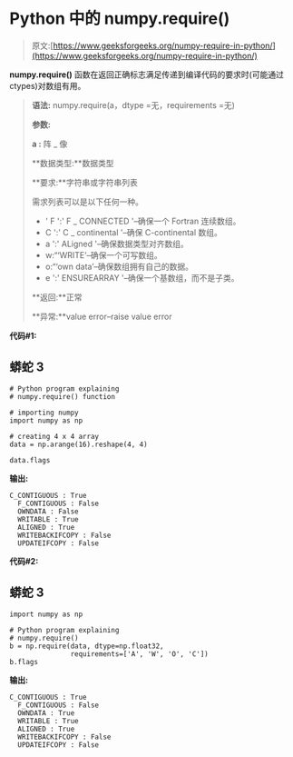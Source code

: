 # Python 中的 numpy.require()

> 原文:[https://www.geeksforgeeks.org/numpy-require-in-python/](https://www.geeksforgeeks.org/numpy-require-in-python/)

**numpy.require()** 函数在返回正确标志满足传递到编译代码的要求时(可能通过 ctypes)对数组有用。

> **语法:** numpy.require(a，dtype =无，requirements =无)
> 
> **参数:**
> 
> **a :** 阵 _ 像
> 
> **数据类型:**数据类型
> 
> **要求:**字符串或字符串列表
> 
> 需求列表可以是以下任何一种。
> 
> *   ' F ':' F _ CONNECTED '–确保一个 Fortran 连续数组。
> *   C ':' C _ continental '–确保 C-continental 数组。
> *   a ':' ALigned '–确保数据类型对齐数组。
> *   w:“‘WRITE’–确保一个可写数组。
> *   o:“‘own data’–确保数组拥有自己的数据。
> *   e ':' ENSUREARRAY '–确保一个基数组，而不是子类。
> 
> **返回:**正常
> 
> **异常:**value error–raise value error

**代码#1:**

## 蟒蛇 3

```
# Python program explaining
# numpy.require() function

# importing numpy
import numpy as np

# creating 4 x 4 array
data = np.arange(16).reshape(4, 4)

data.flags
```

**输出:**

```
C_CONTIGUOUS : True
  F_CONTIGUOUS : False
  OWNDATA : False
  WRITABLE : True
  ALIGNED : True
  WRITEBACKIFCOPY : False
  UPDATEIFCOPY : False
```

**代码#2:**

## 蟒蛇 3

```
import numpy as np

# Python program explaining
# numpy.require()
b = np.require(data, dtype=np.float32,
               requirements=['A', 'W', 'O', 'C'])
b.flags
```

**输出:**

```
C_CONTIGUOUS : True
  F_CONTIGUOUS : False
  OWNDATA : True
  WRITABLE : True
  ALIGNED : True
  WRITEBACKIFCOPY : False
  UPDATEIFCOPY : False
```